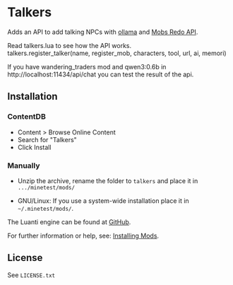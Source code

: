 # Talkers

Adds an API to add talking NPCs with [ollama](https://ollama.com) and [Mobs Redo API](https://content.luanti.org/packages/TenPlus1/mobs/).

Read talkers.lua to see how the API works.
<br>
talkers.register_talker(name, register_mob, characters, tool, url, ai, memori)

If you have wandering_traders mod and qwen3:0.6b in http://localhost:11434/api/chat you can test the result of the api.

## Installation

### ContentDB

* Content > Browse Online Content
* Search for "Talkers"
* Click Install

### Manually

- Unzip the archive, rename the folder to `talkers` and
place it in `.../minetest/mods/`

- GNU/Linux: If you use a system-wide installation place it in `~/.minetest/mods/`.

The Luanti engine can be found at [GitHub](https://github.com/minetest/minetest).

For further information or help, see: [Installing Mods](https://wiki.luanti.org/Installing_Mods).

## License

See `LICENSE.txt`
